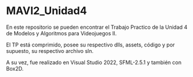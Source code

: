 # MAVI2_Unidad4

En este repositorio se pueden encontrar el Trabajo Practico de la Unidad 4 de Modelos y Algoritmos para Videojuegos II.

El TP está comprimido, posee su respectivo dlls, assets, código y por supuesto, su respectivo archivo sln.

A su vez, fue realizado en Visual Studio 2022, SFML-2.5.1 y también con Box2D.
